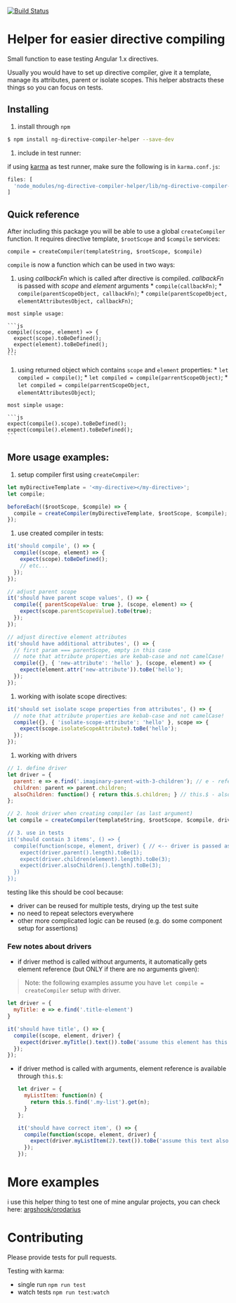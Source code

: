 [![Build Status](https://travis-ci.org/argshook/ng-directive-compiler-helper.svg?branch=master)](https://travis-ci.org/argshook/ng-directive-compiler-helper)

# Helper for easier directive compiling

Small function to ease testing Angular 1.x directives. 

Usually you would have to set up directive compiler, give it a template, manage its attributes, parent or isolate scopes. This helper abstracts these things so you can focus on tests.

## Installing

1. install through `npm`

  ```bash
  $ npm install ng-directive-compiler-helper --save-dev
  ```

1. include in test runner:

  if using [karma](http://karma-runner.github.io/) as test runner, make sure the following is in `karma.conf.js`:

  ```js
  files: [
    'node_modules/ng-directive-compiler-helper/lib/ng-directive-compiler-helper.js'
  ]
  ```

## Quick reference

After including this package you will be able to use a global `createCompiler` function. It requires directive template, `$rootScope` and `$compile` services:

`compile = createCompiler(templateString, $rootScope, $compile)`

`compile` is now a function which can be used in two ways:

  1. using *callbackFn* which is called after directive is compiled. *callbackFn* is passed with *scope* and *element* arguments
    * `compile(callbackFn)`;
    * `compile(parentScopeObject, callbackFn)`;
    * `compile(parentScopeObject, elementAttributesObject, callbackFn)`;

    most simple usage:

    ```js
    compile((scope, element) => {
      expect(scope).toBeDefined();
      expect(element).toBeDefined();
    });
    ```

  1. using returned object which contains `scope` and `element` properties:
    * `let compiled = compile()`;
    * `let compiled = compile(parrentScopeObject)`;
    * `let compiled = compile(parrentScopeObject, elementAttributesObject)`;

    most simple usage:

    ```js
    expect(compile().scope).toBeDefined();
    expect(compile().element).toBeDefined();
    ```

## More usage examples:

1. setup compiler first using `createCompiler`:

  ```js
  let myDirectiveTemplate = '<my-directive></my-directive>';
  let compile;

  beforeEach(($rootScope, $compile) => {
    compile = createCompiler(myDirectiveTemplate, $rootScope, $compile);
  });
  ```

1. use created compiler in tests:

  ```js
  it('should compile', () => {
    compile((scope, element) => {
      expect(scope).toBeDefined();
      // etc...
    });
  });
  ```

  ```js
  // adjust parent scope
  it('should have parent scope values', () => {
    compile({ parentScopeValue: true }, (scope, element) => {
      expect(scope.parentScopeValue).toBe(true);
    });
  });
  ```

  ```js
  // adjust directive element attributes
  it('should have additional attributes', () => {
    // first param === parentScope, empty in this case
    // note that attribute properties are kebab-case and not camelCase!
    compile({}, { 'new-attribute': 'hello' }, (scope, element) => {
      expect(element.attr('new-attribute')).toBe('hello');
    });
  });
  ```

1. working with isolate scope directives:

  ```js
  it('should set isolate scope properties from attributes', () => {
    // note that attribute properties are kebab-case and not camelCase!
    compile({}, { 'isolate-scope-attribute': 'hello' }, scope => {
      expect(scope.isolateScopeAttribute).toBe('hello');
    });
  });
  ```

1. working with drivers

  ```js
  // 1. define driver
  let driver = {
    parent: e => e.find('.imaginary-parent-with-3-children'); // e - reference to element, passed if no other arguments given,
    children: parent => parent.children;
    alsoChildren: function() { return this.$.children; } // this.$ - also reference to element
  };

  // 2. hook driver when creating compiler (as last argument)
  let compile = createCompiler(templateString, $rootScope, $compile, driver)`

  // 3. use in tests
  it('should contain 3 items', () => {
    compile(function(scope, element, driver) { // <-- driver is passed as third argument
      expect(driver.parent().length).toBe(1);
      expect(driver.children(element).length).toBe(3);
      expect(driver.alsoChildren().length).toBe(3);
    })
  });
  ```

testing like this should be cool because:
* driver can be reused for multiple tests, drying up the test suite
* no need to repeat selectors everywhere
* other more complicated logic can be reused (e.g. do some component setup for assertions)

### Few notes about drivers

* if driver method is called without arguments, it automatically gets element reference (but ONLY if there are no
    arguments given):

> Note: the following examples assume you have `let compile = createCompiler` setup with driver.

  ```js
  let driver = {
    myTitle: e => e.find('.title-element')
  }

  it('should have title', () => {
    compile((scope, element, driver) {
      expect(driver.myTitle().text()).toBe('assume this element has this text ;)');
    });
  });
  ```

* if driver method is called with arguments, element reference is available through `this.$`:

  ```js
  let driver = {
    myListItem: function(n) {
      return this.$.find('.my-list').get(n);
    }
  };

  it('should have correct item', () => {
    compile(function(scope, element, driver) {
      expect(driver.myListItem(2).text()).toBe('assume this text also exists');
    });
  });
  ```


# More examples

i use this helper thing to test one of mine angular projects, you can check here: [argshook/orodarius](https://github.com/argshook/orodarius)


# Contributing

Please provide tests for pull requests.

Testing with karma:

* single run `npm run test`
* watch tests `npm run test:watch`

